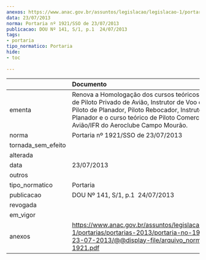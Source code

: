 ```yaml
---
anexos: https://www.anac.gov.br/assuntos/legislacao/legislacao-1/portarias/portarias-2013/portaria-no-1921-sso-de-23-07-2013/@@display-file/arquivo_norma/PA2013-1921.pdf
data: 23/07/2013
norma: Portaria nº 1921/SSO de 23/07/2013
publicacao: DOU Nº 141, S/1, p.1  24/07/2013
tags:
- portaria
tipo_normatico: Portaria
hide: 
- toc 
 
---
```


|                    | Documento                                                                                                                                                                                                                                                   |
|:-------------------|:------------------------------------------------------------------------------------------------------------------------------------------------------------------------------------------------------------------------------------------------------------|
| ementa             | Renova a Homologação dos cursos teóricos e práticos de Piloto Privado de Avião, Instrutor de Voo de Avião, Piloto de Planador, Piloto Rebocador, Instrutor de Voo de Planador e o curso teórico de Piloto Comercial de Avião/IFR do Aeroclube Campo Mourão. |
| norma              | Portaria nº 1921/SSO de 23/07/2013                                                                                                                                                                                                                          |
| tornada_sem_efeito |                                                                                                                                                                                                                                                             |
| alterada           |                                                                                                                                                                                                                                                             |
| data               | 23/07/2013                                                                                                                                                                                                                                                  |
| outros             |                                                                                                                                                                                                                                                             |
| tipo_normatico     | Portaria                                                                                                                                                                                                                                                    |
| publicacao         | DOU Nº 141, S/1, p.1  24/07/2013                                                                                                                                                                                                                            |
| revogada           |                                                                                                                                                                                                                                                             |
| em_vigor           |                                                                                                                                                                                                                                                             |
| anexos             | https://www.anac.gov.br/assuntos/legislacao/legislacao-1/portarias/portarias-2013/portaria-no-1921-sso-de-23-07-2013/@@display-file/arquivo_norma/PA2013-1921.pdf                                                                                           |